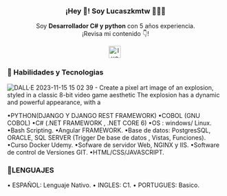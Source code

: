 <p align="center" width="300">
   
   <h3 align="center">¡Hey 👋! Soy Lucaszkmtw 👨🏻‍💻</h3>
</p>

<p align="center">Soy <strong>Desarrollador C# y python</strong> con 5 años experiencia.<br />¡Revisa mi contenido 👇!</p>
<p align="center">
   <a href="https://www.linkedin.com/in/lucas-noirat-33ba45184/" target="blank" style='margin-right:4px'>
    <img align="center" src="https://cdn.jsdelivr.net/npm/simple-icons@3.0.1/icons/linkedin.svg" alt="lucaszkmtw" height="28px" width="28px" />
  </a>

</p>

### 👋 Habilidades y Tecnologias
![DALL·E 2023-11-15 15 02 39 - Create a pixel art image of an explosion, styled in a classic 8-bit video game aesthetic  The explosion has a dynamic and powerful appearance, with a ](https://github.com/lucaszkmtw/lucaszkmtw/assets/81581913/9b8641f9-2bc7-4323-baa5-61afb939f1bb)

•PYTHON(DJANGO Y DJANGO REST
FRAMEWORK)
•COBOL (GNU COBOL)
•C# (.NET FRAMEWORK , .NET CORE
6)
•OS : windows/ Linux.
•Bash Scripting.
•Angular FRAMEWORK.
•Base de datos: PostgresSQL,
ORACLE, SQL SERVER (Trigger De
base de datos , Vistas, Funciones).
•Curso Docker Udemy.
•Sofware de servidor Web, NGINX y
IIS.
•Software de control de Versiones
GIT.
•HTML/CSS/JAVASCRIPT.

### 👋LENGUAJES

• ESPAÑOL: Lenguaje Nativo.
• INGLES: C1. 
• PORTUGUES: Basico.
